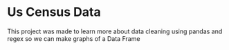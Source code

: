 # Us Census Data 
This project was made to learn more about data cleaning using pandas and regex so we can make graphs of a Data Frame 
